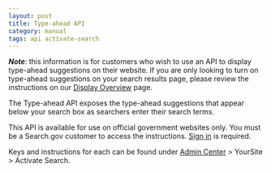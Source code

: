 ```yaml
---
layout: post
title: Type-ahead API
category: manual
tags: api activate-search
---
```


**_Note_**: this information is for customers who wish to use an API to display type-ahead suggestions on their website. If you are only looking to turn on type-ahead suggestions on your search results page, please review the instructions on our [Display Overview](/manual/display-overview.html) page.

The Type-ahead API exposes the type-ahead suggestions that appear below your search box as searchers enter their search terms.

This API is available for use on official government websites only. You must be a Search.gov customer to access the instructions. [Sign in](https://search.usa.gov/sites) is required. 

Keys and instructions for each can be found under [Admin Center](https://search.usa.gov/sites) > YourSite > Activate Search.
